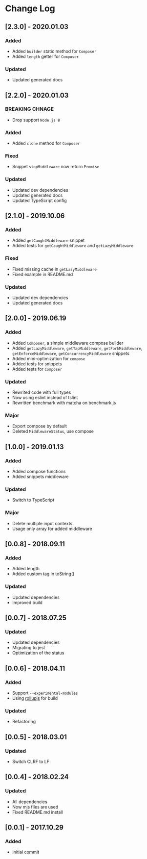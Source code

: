 # Change Log

## [2.3.0] - 2020.01.03
### Added
- Added `builder` static method for `Composer`
- Added `length` getter for `Composer`

### Updated
- Updated generated docs

## [2.2.0] - 2020.01.03
### BREAKING CHNAGE
- Drop support `Node.js 8`

### Added
- Added `clone` method for `Composer`

### Fixed
- Snippet `stopMiddleware` now return `Promise`

### Updated
- Updated dev dependencies
- Updated generated docs
- Updated TypeScript config

## [2.1.0] - 2019.10.06
### Added
- Added `getCaughtMiddleware` snippet
- Added tests for `getCaughtMiddleware` and `getLazyMiddleware`

### Fixed
- Fixed missing cache in `getLazyMiddleware`
- Fixed example in README.md

### Updated
- Updated dev dependencies
- Updated generated docs

## [2.0.0] - 2019.06.19
### Added
- Added `Composer`, a simple middleware compose builder
- Added `getLazyMiddleware`, `getTapMiddleware`, `getForkMiddleware`, `getEnforceMiddleware`, `getConcurrencyMiddleware` snippets 
- Added mini-optimization for `compose`
- Added tests for snippets
- Added tests for `Composer`

### Updated
- Rewrited code with full types
- Now using eslint instead of tslint
- Rewritten benchmark with matcha on benchmark.js

### Major
- Export compose by default
- Deleted `MiddlewareStatus`, use compose

## [1.0.0] - 2019.01.13
### Added
- Added compose functions
- Added snippets middleware

### Updated
- Switch to TypeScript

### Major
- Delete multiple input contexts
- Usage only array for added middleware

## [0.0.8] - 2018.09.11
### Added
- Added length
- Added custom tag in toString()

### Updated
- Updated dependencies
- Improved build

## [0.0.7] - 2018.07.25
### Updated
- Updated dependencies
- Migrating to jest
- Optimization of the status

## [0.0.6] - 2018.04.11
### Added
- Support `--experimental-modules`
- Using [rollupjs](https://github.com/rollup/rollup) for build

### Updated
- Refactoring

## [0.0.5] - 2018.03.01
### Updated
- Switch CLRF to LF

## [0.0.4] - 2018.02.24
### Updated
- All dependencies
- Now mjs files are used
- Fixed README.md install

## [0.0.1] - 2017.10.29
### Added
- Initial commit
